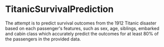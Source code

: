 # TitanicSurvivalPrediction
The attempt is to predict survival outcomes from the 1912 Titanic disaster based on each passenger's features, such as sex, age, siblings, embarked and cabin class which accurately predict the outcomes for at least 80% of the passengers in the provided data.
